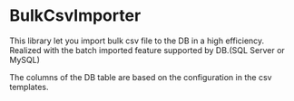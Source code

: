 # BulkCsvImporter
This library let you import bulk csv file to the DB in a high efficiency. Realized with the batch imported feature supported by DB.(SQL Server or MySQL)

The columns of the DB table are based on the configuration in the csv templates.
